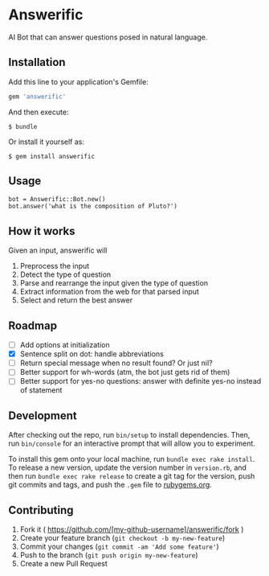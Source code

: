 # Answerific

AI Bot that can answer questions posed in natural language.

## Installation

Add this line to your application's Gemfile:

```ruby
gem 'answerific'
```

And then execute:

    $ bundle

Or install it yourself as:

    $ gem install answerific

## Usage

    bot = Answerific::Bot.new()
    bot.answer('what is the composition of Pluto?')

## How it works

Given an input, answerific will

1. Preprocess the input
2. Detect the type of question
3. Parse and rearrange the input given the type of question
4. Extract information from the web for that parsed input
5. Select and return the best answer

## Roadmap

* [ ] Add options at initialization
* [X] Sentence split on dot: handle abbreviations
* [ ] Return special message when no result found? Or just nil?
* [ ] Better support for wh-words (atm, the bot just gets rid of them)
* [ ] Better support for yes-no questions: answer with definite yes-no instead of statement

## Development

After checking out the repo, run `bin/setup` to install dependencies. Then, run `bin/console` for an interactive prompt that will allow you to experiment.

To install this gem onto your local machine, run `bundle exec rake install`. To release a new version, update the version number in `version.rb`, and then run `bundle exec rake release` to create a git tag for the version, push git commits and tags, and push the `.gem` file to [rubygems.org](https://rubygems.org).

## Contributing

1. Fork it ( https://github.com/[my-github-username]/answerific/fork )
2. Create your feature branch (`git checkout -b my-new-feature`)
3. Commit your changes (`git commit -am 'Add some feature'`)
4. Push to the branch (`git push origin my-new-feature`)
5. Create a new Pull Request
